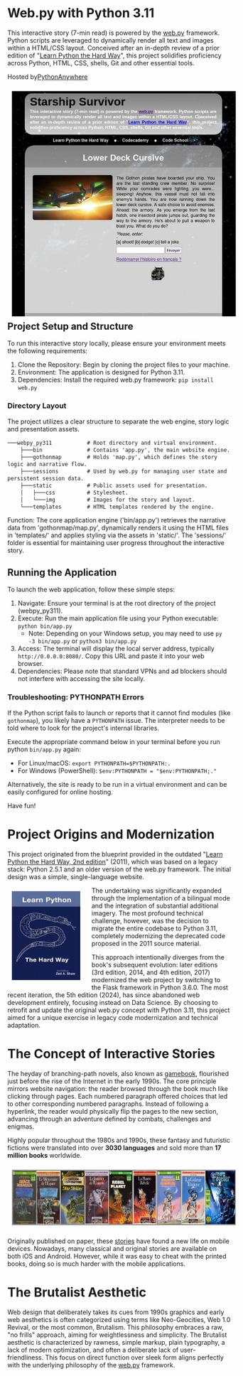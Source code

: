 # Web.py with Python 3.11

This interactive story (7-min read) is powered by the <a href="https://webpy.org/" target="_blank">web.py</a> framework. Python scripts are leveraged to dynamically render all text and images within a HTML/CSS layout. Conceived after an in-depth review of a prior edition of "<a href="https://learnpythonthehardway.org/" target="_blank">Learn Python the Hard Way</a>", this project solidifies proficiency across Python, HTML, CSS, shells, Git and other essential tools.

Hosted by<a href="https://ugolbo.pythonanywhere.com/" target="_blank">PythonAnywhere</a>

<img style="width:auto; width:800px; margin-top:10px; margin-bottom:10px; margin-left:10px; margin-right:25px; float:left" src="static/img/webpy_py311.gif" alt="page image0"/>

## Project Setup and Structure

To run this interactive story locally, please ensure your environment meets the following requirements:

1. Clone the Repository: Begin by cloning the project files to your machine.
1. Environment: The application is designed for Python 3.11.
1. Dependencies: Install the required web.py framework: `pip install web.py`

### Directory Layout

The project utilizes a clear structure to separate the web engine, story logic and presentation assets.

```
───webpy_py311           # Root directory and virtual environment.
    ├───bin              # Contains 'app.py', the main website engine.
    ├───gothonmap        # Holds 'map.py', which defines the story logic and narrative flow.
    ├───sessions         # Used by web.py for managing user state and persistent session data.
    ├───static           # Public assets used for presentation.
    │   ├───css          # Stylesheet.
    │   └───img          # Images for the story and layout.
    └───templates        # HTML templates rendered by the engine.
```

Function: The core application engine ('bin/app.py') retrieves the narrative data from 'gothonmap/map.py', dynamically renders it using the HTML files in 'templates/' and applies styling via the assets in 'static/'. The 'sessions/' folder is essential for maintaining user progress throughout the interactive story.

## Running the Application

To launch the web application, follow these simple steps:

1. Navigate: Ensure your terminal is at the root directory of the project (webpy_py311).
1. Execute: Run the main application file using your Python executable: `python bin/app.py`
    - Note: Depending on your Windows setup, you may need to use `py -3 bin/app.py` or `python3 bin/app.py`
1. Access: The terminal will display the local server address, typically `http://0.0.0.0:8080/`. Copy this URL and paste it into your web browser.
1. Dependencies: Please note that standard VPNs and ad blockers should not interfere with accessing the site locally.

### Troubleshooting: PYTHONPATH Errors

If the Python script fails to launch or reports that it cannot find modules (like `gothonmap`), you likely have a `PYTHONPATH` issue. The interpreter needs to be told where to look for the project's internal libraries.

Execute the appropriate command below in your terminal before you run python `bin/app.py` again:

- For Linux/macOS: `export PYTHONPATH=$PYTHONPATH:.`
- For Windows (PowerShell): `$env:PYTHONPATH = "$env:PYTHONPATH;."`

Alternatively, the site is ready to be run in a virtual environment and can be easily configured for online hosting.

Have fun!

# Project Origins and Modernization

This project originated from the blueprint provided in the outdated "<a href="https://cglab.ca/~morin/teaching/1405/lpthw/book/" target="_blank">Learn Python the Hard Way, 2nd edition</a>" (2011), which was based on a legacy stack: Python 2.5.1 and an older version of the web.py framework. The initial design was a simple, single-language website.

<img style="width:auto; height:200px; margin-top:10px; margin-bottom:10px; margin-left:10px; margin-right:25px; float:left" src="static/img/lpthw2ndedition.jpg" alt="page image1"/>

The undertaking was significantly expanded through the implementation of a bilingual mode and the integration of substantial additional imagery. The most profound technical challenge, however, was the decision to migrate the entire codebase to Python 3.11, completely modernizing the deprecated code proposed in the 2011 source material.

This approach intentionally diverges from the book's subsequent evolution: later editions (3rd edition, 2014,  and 4th edition, 2017) modernized the web project by switching to the Flask framework in Python 3.6.0. The most recent iteration, the 5th edition (2024), has since abandoned web development entirely, focusing instead on Data Science. By choosing to retrofit and update the original web.py concept with Python 3.11, this project aimed for a unique exercise in legacy code modernization and technical adaptation.

# The Concept of Interactive Stories

The heyday of branching-path novels, also known as <a href="https://en.wikipedia.org/wiki/Gamebook" target="_blank">gamebook</a>, flourished just before the rise of the Internet in the early 1990s. The core principle mirrors website navigation: the reader browsed through the book much like clicking through pages. Each numbered paragraph offered choices that led to other corresponding numbered paragraphs. Instead of following a hyperlink, the reader would physically flip the pages to the new section, advancing through an adventure defined by combats, challenges and enigmas.

Highly popular throughout the 1980s and 1990s, these fantasy and futuristic fictions were translated into over <b>3030 languages</b> and sold more than <b>17 million books</b> worldwide.

<img style="width:auto; height:125px; margin-top:10px; margin-bottom:10px; margin-left:10px; margin-right:10px; position:static" src="static/img/gamebooks.png" alt="page image2"/>

Originally published on paper, these <a href="http://gamebooks.org/" target="_blank">stories</a> have found a new life on mobile devices. Nowadays, many classical and original stories are available on both iOS and Android. However, while it was easy to cheat with the printed books, doing so is much harder with the mobile applications.

# The Brutalist Aesthetic

Web design that deliberately takes its cues from 1990s graphics and early web aesthetics is often categorized using terms like Neo-Geocities, Web 1.0 Revival, or the most common, Brutalism. This philosophy embraces a raw, "no frills" approach, aiming for weightlessness and simplicity. The Brutalist aesthetic is characterized by rawness, simple markup, plain typography, a lack of modern optimization, and often a deliberate lack of user-friendliness. This focus on direct function over sleek form aligns perfectly with the underlying philosophy of the <a href="http://webpy.org/" target="_blank">web.py</a> framework.
